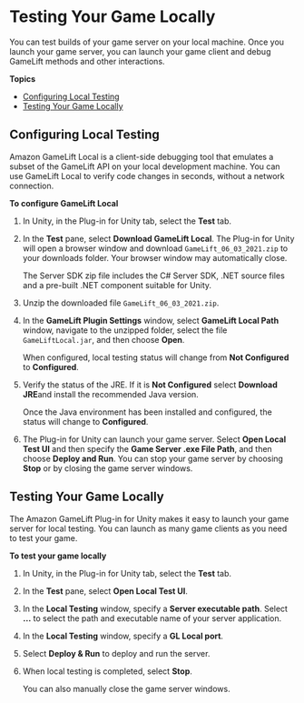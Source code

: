 # Testing Your Game Locally<a name="unity-plug-in-test"></a>

You can test builds of your game server on your local machine\. Once you launch your game server, you can launch your game client and debug GameLift methods and other interactions\.

**Topics**
+ [Configuring Local Testing](#unity-plug-in-test-cfgtesting)
+ [Testing Your Game Locally](#unity-plug-in-test-cfgtesting)

## Configuring Local Testing<a name="unity-plug-in-test-cfgtesting"></a>

Amazon GameLift Local is a client\-side debugging tool that emulates a subset of the GameLift API on your local development machine\. You can use GameLift Local to verify code changes in seconds, without a network connection\.

**To configure GameLift Local**

1. In Unity, in the Plug\-in for Unity tab, select the **Test** tab\.

1. In the **Test** pane, select **Download GameLift Local**\. The Plug\-in for Unity will open a browser window and download `GameLift_06_03_2021.zip` to your downloads folder\. Your browser window may automatically close\. 

   The Server SDK zip file includes the C\# Server SDK, \.NET source files and a pre\-built \.NET component suitable for Unity\.

1. Unzip the downloaded file `GameLift_06_03_2021.zip`\. 

1. In the **GameLift Plugin Settings** window, select **GameLift Local Path** window, navigate to the unzipped folder, select the file `GameLiftLocal.jar`, and then choose **Open**\.

   When configured, local testing status will change from **Not Configured** to **Configured**\.

1. Verify the status of the JRE\. If it is **Not Configured** select **Download JRE**and install the recommended Java version\.

   Once the Java environment has been installed and configured, the status will change to **Configured**\.

1. The Plug\-in for Unity can launch your game server\. Select **Open Local Test UI** and then specify the **Game Server \.exe File Path**, and then choose **Deploy and Run**\. You can stop your game server by choosing **Stop** or by closing the game server windows\. 

## Testing Your Game Locally<a name="unity-plug-in-test-cfgtesting"></a>

The Amazon GameLift Plug\-in for Unity makes it easy to launch your game server for local testing\. You can launch as many game clients as you need to test your game\.

**To test your game locally**

1. In Unity, in the Plug\-in for Unity tab, select the **Test** tab\.

1. In the **Test** pane, select **Open Local Test UI**\.

1. In the **Local Testing** window, specify a **Server executable path**\. Select **\.\.\.** to select the path and executable name of your server application\.

1. In the **Local Testing** window, specify a **GL Local port**\.

1. Select **Deploy & Run** to deploy and run the server\.

1. When local testing is completed, select **Stop**\.

   You can also manually close the game server windows\.